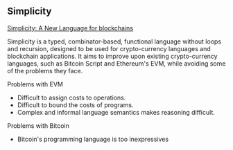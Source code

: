## Simplicity

[Simplicity: A New Language for blockchains](https://blockstream.com/simplicity.pdf)

Simplicity is a typed, combinator-based, functional language without loops and recursion, designed to be used for crypto-currency languages and blockchain applications. It aims to improve upon existing crypto-currency languages, such as Bitcoin Script and Ethereum's EVM, while avoiding some of the problems they face.



Problems with EVM

- Difficult to assign costs to operations.
- Difficult to bound the costs of programs.
- Complex and informal language semantics makes reasoning difficult.



Problems with Bitcoin

- Bitcoin's programming language is too inexpressives



